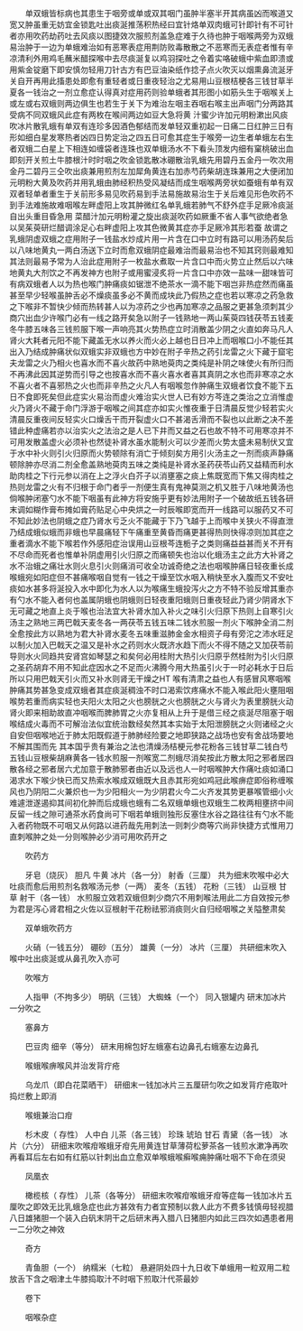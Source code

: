 <!-- { "loadSidebar": true } -->
　　单双蛾皆标病也其患生于咽旁或单或双其咽门虽肿半塞半开其病虽凶而喉道又宽又肿虽重无妨宜金锁匙吐出痰涎推荡积热经曰宜针烙单双肉蛾可针即针有不可针者亦用吹药劫药吐去风痰以图捷效次服煎剂盖急症难于久待也肿于咽喉两旁为双蛾易治肿于一边为单蛾难治如有恶寒表症用荆防败毒散散之不恶寒而无表症者惟有辛凉清利外用鸡毛蘸米醋探喉中去尽痰涎复以鸡羽探吐之令着实咯破蛾中紫血即溃或用紫金锭磨下即安慎勿轻用刀针古方有巴豆油染纸作捻子点火吹灭以烟熏鼻流涎牙关自开再用此搐患处即愈有重轻者或日重夜轻治之尤易用山豆根桔梗各三钱甘草半夏各一钱治之一剂立愈症认得真对症用药则验单蛾者其形图小如筋头生于咽喉关上或左或右双蛾则两边俱生也若生于关下为难治左咽主吞咽右喉主出声咽门分两路其受病不同双蛾风此症有两枚在喉间两边如豆大急将黄 汁蜜少许加元明粉漱出风痰吹冰片散乳蛾有单双有连珍多因酒色郁结而发单轻双重初起一日痛二日红肿三日有形如细白星发寒热者凶四日势定治之四五日可愈其症生于喉旁一边生者单蛾左右生者双蛾二白星上下相连如缠袋者连珠也双单蛾汤水不下看头顶发内细有窠桃破出血即刻开关煎土牛膝根汁时时咽之吹金锁匙散冰硼散治乳蛾先用碧丹五金丹一吹次用金丹二碧丹三仝吹出痰兼用煎剂左加犀角黄连右加赤芍药柴胡连珠兼用之大便闭加元明粉大黄及吹药并用乳蛾由肺经积热受风凝结而成生咽喉两旁状如蚕蛾有单有双双者轻单者重生于关前形多易见吹药易到手法易施故易治生于关后难见形色吹药不到手法难施故难咽喉左畔虚阳上攻其肿微红名单乳蛾若肺气不舒外症手足厥冷痰涎自出头重目昏急用 菜醋汁加元明粉灌之旋出痰涎吹药如厥重不省人事气欲绝者急以吴茱萸研烂醋调涂足心右畔虚阳上攻其色微黄其症亦手足厥冷其形若蚕 故谓之乳蛾阴虚双蛾之症用附子一钱盐水炒成片用一片含在口中立时有路可以用汤药矣后以八味地黄丸一两白汤送下立时而愈双蛾阴症最难治而最易治也不知其窍则最难知其法则最易予常为人治此症用附子一枚盐水煮取一片含口中而火势立止然后以六味地黄丸大剂饮之不再发神方也附子或用蜜浸炙将一片含口中亦效一盐味一甜味皆可有病双蛾者人以为热也喉门肿痛痰如锯泄不绝茶水一滴不能下咽岂非热症然而痛虽甚至早少轻喉虽肿舌必不燥痰虽多必不黄而成块此乃假热之症也若以寒凉之药急救之下喉非不暂快少倾而热转甚人以为凉药之少也再加寒凉之品服之更甚急须刺其少商穴出血少许喉门必有一线之路开矣急以附子一钱熟地一两山茱萸四钱茯苓五钱麦冬牛膝五味各三钱煎服下喉一声响亮其火势热症立时消散盖少阴之火直如奔马凡人肾火大耗者元阳不能下藏盖无水以养火而火必上越也日日冲上而咽喉口小不能任其出入乃结成肿痛状似双蛾实非双蛾也方中妙在附子辛热之药引龙雷之火下藏于窟宅夫龙雷之火乃相火也喜水而不喜火故药中熟地萸肉之类纯是补阴之味使火有所归而不再沸此因其逆势而引导之也按喜水而不喜火喜水者喜其真阴之水也而非寒凉之水不喜火者不喜邪热之火也而非辛热之火凡人有咽喉忽作肿痛生双蛾者饮食不能下五日不食即死矣但此症实火易治而虚火难治实火世人已有妙方芩连之类治之立消惟虚火乃肾火不藏于命门浮游于咽喉之间其症亦如实火惟夜重于日清晨反觉少轻若实火清晨反重夜间反轻实火口燥舌干而开裂虚火口不甚渴舌滑而不裂也以此断之决不差错此种虚痛若亦以治实火之法治之是人已下井而又益之石也故不特不可用寒凉并不可用发散盖虚火必须补也然徒补肾水虽水能制火可以少差而火势太盛未易制伏又宜于水中补火则引火归原而火势顿除有消亡于倾刻矣方用引火汤主之一剂而痰声静痛顿除肿亦尽消二剂全愈盖熟地萸肉五味之类纯是补肾水圣药茯苓山药又益精而利水助肉桂之下行元参以消在上之浮火白芥子以消壅塞之痰上焦既宽而下焦又得肉桂之热则龙雷之火有不归根于命门者乎一剂便生真有鬼神莫测之机又胜于八味地黄汤也倘喉肿闭塞勺水不能下咽虽有此神方将安施乎更有妙法用附子一个破故纸五钱各研末调如糊作膏布摊如膏药贴足心中央烘之一时辰喉即宽而开一线路可以服药又不可不知此妙法也阴蛾之症乃肾水亏乏火不能藏于下乃飞越于上而喉中关狭火不得直泄乃结成蛾似蛾而非蛾也早晨痛轻下午痛重至黄昏而痛更甚得热则快得凉则加其症之重者滴水不能下喉若作外感阳症治误用山豆根芩连栀子之类则痛益益甚而关不开有不尽命而死者也惟单补阴虚用引火归原之而痛顿失也治以化蛾汤主之此方大补肾之水不治蛾之痛壮水则火息引火则痛消可收全功诚奇绝之法也咽喉肿痛日轻夜重长成喉蛾宛如阳症但不甚痛喉咽自觉有一钱之干燥至饮水咽入稍快至水入腹而又不安吐痰如水甚多将涎投入水中即化为水人以为喉痛生蛾投泻火之方不特不验反增其重亦有勺水不能入者何也盖属阴蛾也阴蛾则日轻夜重阳蛾则日重夜轻此乃肾少阴肾水下无可藏之地直上炎于喉也治法宜大补肾水加入补火之味引火归原下热则上自寒引火汤主之熟地三两巴戟天麦冬各一两茯苓五钱五味二钱水煎服一剂火下喉肿全消二剂全愈按此方以熟地为君大补肾水麦冬五味重滋肺金金水相资子母有旁沱之沛水旺足以制火加入巴戟天之温又是补水之药则水火既济水趋下而火不得不随之又加茯苓前导则水火同趋共安肾宫如琴瑟之和矣何必用桂附大热引火归原乎然桂附为引火归原之圣药胡弃不用不知此症因水之不足而火沸腾今用大热虽引火于一时必耗水于日后所以只用巴戟天引火而又补水则肾无干燥之HT 喉有清肃之益也人有感冒风寒咽喉肿痛其势甚急变成双蛾者其症痰涎稠浊不时口渴索饮疼痛水不能入喉此阳火壅阻咽喉势若重而病实轻也夫阳火太阳之火也膀胱之火也膀胱之火与肾火为表里膀胱火动肾火即来相助故直冲咽喉而脾肺胃之火亦复相从上升于是借三经之痰涎尽阻塞于咽喉结成火毒而不可解治法似宜统治数经矣然其本实始于太阳泄膀胱之火则诸经之火自安但咽喉地近于肺太阳既假道于肺肺经险要之地即狭路之战场也安有舍战场要地不解其围而先 其本国乎贵有兼治之法也清燥汤桔梗元参花粉各三钱甘草二钱白芍五钱山豆根柴胡麻黄各一钱水煎服一剂喉宽二剂蛾尽消矣按此方散太阳之邪者居四散各经之邪者居六尤加意于散肺邪者由近以及远也人一时咽喉肿大作痛吐痰如涌口渴求水下喉少快已而又热索水喉成双蛾既大且赤其形宛如鸡冠此喉痹症即俗称缠喉风也乃阴阳二火兼炽也一为少阳相火一为少阴君火今二火齐发其势更暴喉管细小火难遽泄遂遏抑其间初化肿而后成蛾也蛾有二名双蛾单蛾也双蛾生二枚两相壅挤中间反留一线之隙可通茶水药食尚可下咽若单蛾则独形反塞住水谷之路往往有勺水不能入者药物既不可咽又从何路以进药哉先用刺法一则刺少商等穴尚非快捷方式惟用刀直刺喉肿之处一分则喉肿必少消可用吹药开之

　　吹药方

　　牙皂（烧灰） 胆凡 牛黄 冰片（各一分） 射香（三厘） 共为细末吹喉中必大吐痰而愈后用煎剂名救喉汤元参（一两） 麦冬（五钱） 花粉（三钱） 山豆根 甘草 射干（各一钱） 水煎服立效若双蛾但刺少商穴不用刺喉法用此二方自效按元参为君是泻心肾君相之火佐以豆根射干花粉祛邪消痰则火自归经咽喉之关隘整肃矣

　　双单蛾吹药方

　　火硝（一钱五分） 硼砂（五分） 雄黄（一分） 冰片（三厘） 共研细末吹入喉中吐出痰涎或从鼻孔吹入亦可

　　吹喉方

　　人指甲（不拘多少） 明矾（三钱） 大蜘蛛（一个） 同入银罐内 研末加冰片一分吹之

　　塞鼻方

　　巴豆肉 细辛（等分） 研末用棉包好左蛾塞右边鼻孔右蛾塞左边鼻孔

　　喉蛾喉痹喉风并治发背疔疮

　　乌龙爪（即白花菜晒干） 研细末一钱加冰片三五厘研匀吹之如发背疔疮取叶捣烂敷上即消

　　喉蛾兼治口疳

　　杉木皮（ 存性） 人中白 儿茶（各三钱） 珍珠 琥珀 甘石 青黛（各一钱） 冰片（六分） 研细末吹喉疳喉蛾牙疳先用黄连甘草薄荷松萝茶各一钱煎水漱净再吹再看耳后左右如有红筋以针刺出血立愈双单喉蛾喉癣喉痈肿痛吐咽不下命在须臾

　　凤凰衣

　　橄榄核（ 存性） 儿茶（各等分） 研细末吹喉疳喉蛾牙疳等症每一钱加冰片五厘吹之即效无比乳蛾急症也此方甚效有力者宜预制以救人此方不费多钱慎毋轻视腊八日雄猪胆一个装入白矾末阴干之后研末再入腊八日猪胆内如此三四次如遇患者用一二分吹之神效

　　奇方

　　青鱼胆（一个） 纳糯米（七粒） 悬避阴处四十九日收下单蛾用一粒双用二粒放舌下含之咽津土牛膝捣取汁不时咽下煎取汁代茶最妙

　　卷下

　　咽喉杂症

